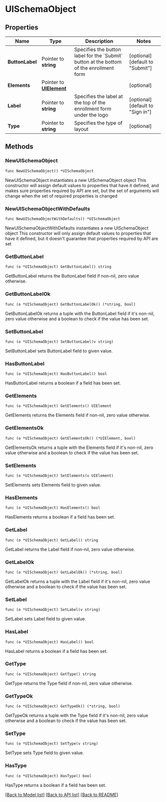 # UISchemaObject

## Properties

Name | Type | Description | Notes
------------ | ------------- | ------------- | -------------
**ButtonLabel** | Pointer to **string** | Specifies the button label for the &#x60;Submit&#x60; button at the bottom of the enrollment form | [optional] [default to "Submit"]
**Elements** | Pointer to [**UIElement**](UIElement.md) |  | [optional] 
**Label** | Pointer to **string** | Specifies the label at the top of the enrollment form under the logo | [optional] [default to "Sign in"]
**Type** | Pointer to **string** | Specifies the type of layout | [optional] 

## Methods

### NewUISchemaObject

`func NewUISchemaObject() *UISchemaObject`

NewUISchemaObject instantiates a new UISchemaObject object
This constructor will assign default values to properties that have it defined,
and makes sure properties required by API are set, but the set of arguments
will change when the set of required properties is changed

### NewUISchemaObjectWithDefaults

`func NewUISchemaObjectWithDefaults() *UISchemaObject`

NewUISchemaObjectWithDefaults instantiates a new UISchemaObject object
This constructor will only assign default values to properties that have it defined,
but it doesn't guarantee that properties required by API are set

### GetButtonLabel

`func (o *UISchemaObject) GetButtonLabel() string`

GetButtonLabel returns the ButtonLabel field if non-nil, zero value otherwise.

### GetButtonLabelOk

`func (o *UISchemaObject) GetButtonLabelOk() (*string, bool)`

GetButtonLabelOk returns a tuple with the ButtonLabel field if it's non-nil, zero value otherwise
and a boolean to check if the value has been set.

### SetButtonLabel

`func (o *UISchemaObject) SetButtonLabel(v string)`

SetButtonLabel sets ButtonLabel field to given value.

### HasButtonLabel

`func (o *UISchemaObject) HasButtonLabel() bool`

HasButtonLabel returns a boolean if a field has been set.

### GetElements

`func (o *UISchemaObject) GetElements() UIElement`

GetElements returns the Elements field if non-nil, zero value otherwise.

### GetElementsOk

`func (o *UISchemaObject) GetElementsOk() (*UIElement, bool)`

GetElementsOk returns a tuple with the Elements field if it's non-nil, zero value otherwise
and a boolean to check if the value has been set.

### SetElements

`func (o *UISchemaObject) SetElements(v UIElement)`

SetElements sets Elements field to given value.

### HasElements

`func (o *UISchemaObject) HasElements() bool`

HasElements returns a boolean if a field has been set.

### GetLabel

`func (o *UISchemaObject) GetLabel() string`

GetLabel returns the Label field if non-nil, zero value otherwise.

### GetLabelOk

`func (o *UISchemaObject) GetLabelOk() (*string, bool)`

GetLabelOk returns a tuple with the Label field if it's non-nil, zero value otherwise
and a boolean to check if the value has been set.

### SetLabel

`func (o *UISchemaObject) SetLabel(v string)`

SetLabel sets Label field to given value.

### HasLabel

`func (o *UISchemaObject) HasLabel() bool`

HasLabel returns a boolean if a field has been set.

### GetType

`func (o *UISchemaObject) GetType() string`

GetType returns the Type field if non-nil, zero value otherwise.

### GetTypeOk

`func (o *UISchemaObject) GetTypeOk() (*string, bool)`

GetTypeOk returns a tuple with the Type field if it's non-nil, zero value otherwise
and a boolean to check if the value has been set.

### SetType

`func (o *UISchemaObject) SetType(v string)`

SetType sets Type field to given value.

### HasType

`func (o *UISchemaObject) HasType() bool`

HasType returns a boolean if a field has been set.


[[Back to Model list]](../README.md#documentation-for-models) [[Back to API list]](../README.md#documentation-for-api-endpoints) [[Back to README]](../README.md)


